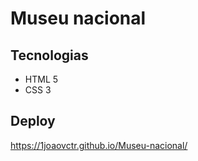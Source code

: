 # Museu nacional

## Tecnologias
- HTML 5
- CSS 3

## Deploy
https://1joaovctr.github.io/Museu-nacional/
